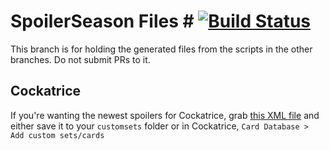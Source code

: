 # SpoilerSeason Files # [![Build Status](https://travis-ci.org/tritoch/SpoilerSeason.svg?branch=master)](https://travis-ci.org/tritoch/SpoilerSeason)
This branch is for holding the generated files from the scripts in the other branches.  Do not submit PRs to it.

## Cockatrice ##
If you're wanting the newest spoilers for Cockatrice, grab [this XML file](https://raw.githubusercontent.com/tritoch/SpoilerSeason/files/AKH.xml) and either save it to your `customsets` folder or in Cockatrice, `Card Database > Add custom sets/cards`
